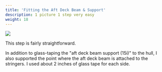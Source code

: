```yaml
---
title: 'Fitting the Aft Deck Beam & Support'
description: 1 picture 1 step very easy
weight: 18
---
```


![](/images/steps/aft-deck-support/boat_rear_seat_reinforce.png)

This step is fairly straightforward.  

In addition to glass-taping the "aft deck beam support (15i)" to the hull, I also supported the point where the aft deck beam is attached to the stringers. I used about 2 inches of glass tape for each side.  


